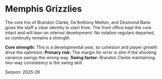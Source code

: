 # Memphis Grizzlies

The core trio of Brandon Clarke, De'Anthony Melton, and Desmond Bane gives the staff a clear identity to start from.
The front office kept the core intact and will lean on internal development.
No rotation regulars departed, so continuity remains a strength.

**Core strength:** This is a developmental year, so cohesion and player growth drive the optimism.
**Primary risk:** The margin for error is slim if the shooting variance swings the wrong way.
**Swing factor:** Brandon Clarke maintaining two-way consistency is the swing skill.

_Season: 2025-26_
